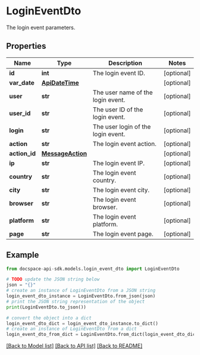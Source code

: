 # LoginEventDto
The login event parameters.

## Properties

Name | Type | Description | Notes
------------ | ------------- | ------------- | -------------
**id** | **int** | The login event ID. | [optional] 
**var_date** | [**ApiDateTime**](ApiDateTime.md) |  | [optional] 
**user** | **str** | The user name of the login event. | [optional] 
**user_id** | **str** | The user ID of the login event. | [optional] 
**login** | **str** | The user login of the login event. | [optional] 
**action** | **str** | The login event action. | [optional] 
**action_id** | [**MessageAction**](MessageAction.md) |  | [optional] 
**ip** | **str** | The login event IP. | [optional] 
**country** | **str** | The login event country. | [optional] 
**city** | **str** | The login event city. | [optional] 
**browser** | **str** | The login event browser. | [optional] 
**platform** | **str** | The login event platform. | [optional] 
**page** | **str** | The login event page. | [optional] 

## Example

```python
from docspace-api-sdk.models.login_event_dto import LoginEventDto

# TODO update the JSON string below
json = "{}"
# create an instance of LoginEventDto from a JSON string
login_event_dto_instance = LoginEventDto.from_json(json)
# print the JSON string representation of the object
print(LoginEventDto.to_json())

# convert the object into a dict
login_event_dto_dict = login_event_dto_instance.to_dict()
# create an instance of LoginEventDto from a dict
login_event_dto_from_dict = LoginEventDto.from_dict(login_event_dto_dict)
```
[[Back to Model list]](../README.md#documentation-for-models) [[Back to API list]](../README.md#documentation-for-api-endpoints) [[Back to README]](../README.md)


